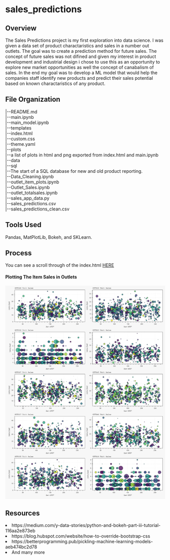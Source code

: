# sales_predictions

## Overview
The Sales Predictions project is my first exploration into data science. I was given a data set of product charactaristics and sales in a number out outlets. The goal was to create a prediction method for future sales. 
The concept of future sales was not difined and given my interest in product development and industrial design i chose to use this as an opportunity to explore new market opportunities as well the concept of canabalism of sales. 
In the end my goal was to develop a ML model that would help the companies staff identify new products and predict their sales potential based on known charactaristics of any product.

## File Organization
|--README.md</br>
|--main.ipynb</br>
|--main_model.ipynb</br>
|--templates</br>
    |--index.html</br>
    |--custom.css</br>
    |--theme.yaml</br>
|--plots</br>
    |--a list of plots in html and png exported from index.html and main.ipynb</br>
|--data</br>
    |--sql</br>
        |--The start of a SQL database for new and old product reporting.</br>
    |--Data_Cleaning.ipynb</br>
    |--outlet_item_plots.ipynb</br>
    |--Outlet_Sales.ipynb</br>
    |--outlet_totalsales.ipynb</br>
    |--sales_app_data.py</br>
    |--sales_predictions.csv</br>
    |--sales_predictions_clean.csv</br>

## Tools Used
Pandas, MatPlotLib, Bokeh, and SKLearn.

## Process
You can see a scroll through of the index.html <a href='index.html'>HERE</a>

#### Plotting The Item Sales in Outlets
<img src='plots\Item_Sales_Outlets.png'>

## Resources
<li>https://medium.com/y-data-stories/python-and-bokeh-part-iii-tutorial-116aa2e873eb
<li>https://blog.hubspot.com/website/how-to-override-bootstrap-css
<li>https://betterprogramming.pub/pickling-machine-learning-models-aeb474bc2d78
<li>And many more